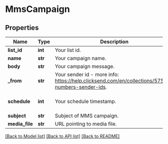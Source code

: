 # MmsCampaign

## Properties
Name | Type | Description | Notes
------------ | ------------- | ------------- | -------------
**list_id** | **int** | Your list id. | 
**name** | **str** | Your campaign name. | 
**body** | **str** | Your campaign message. | 
**_from** | **str** | Your sender id - more info: https://help.clicksend.com/en/collections/57584-numbers-sender-ids. | [optional] 
**schedule** | **int** | Your schedule timestamp. | [optional] [default to 0]
**subject** | **str** | Subject of MMS campaign. | 
**media_file** | **str** | URL pointing to media file. | 

[[Back to Model list]](../README.md#documentation-for-models) [[Back to API list]](../README.md#documentation-for-api-endpoints) [[Back to README]](../README.md)


